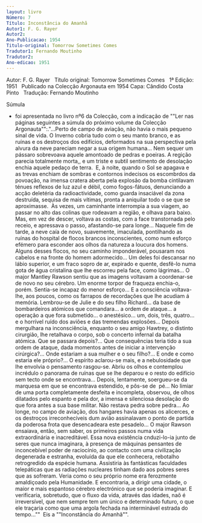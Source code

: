 ```yaml
---
layout: livro
Número: 7
Título: Inconstância do Amanhã
Autor1: F. G. Rayer
Autor2: 
Ano-Publicacao: 1954
Titulo-original: Tomorrow Sometimes Comes
Tradutor1: Fernando Moutinho
Tradutor2: 
Ano-edicao: 1951
---
```

Autor: F. G. Rayer
 
Título original: Tomorrow Sometimes Comes
 
1ª Edição: 1951
 
Publicado na Colecção Argonauta em 1954
Capa: Cândido Costa Pinto 
 
Tradução: Fernando Moutinho

Súmula
 - foi apresentada no livro nº6 da Colecção, com a indicação de ""Ler nas
 páginas seguintes a súmula do próximo volume da Colecção Argonauta"":."...Perto de campo de aviação, não havia o mais pequeno sinal de vida. O Inverno cobria tudo com o seu manto branco, e as ruínas e os destroços dos edifícios, deformados na sua perspectiva pela alvura da neve pareciam negar a sua origem humana...
Nem sequer um pássaro sobrevoava aquele amontoado de pedras e poeiras. A regição parecia totalmente morta,, e um triste e subtil sentimento de desolação enchia aquele pedaço de terra. 
E, à noite, quando o Sol se apagava e as trevas enchiam de sombras e contornos indecisos os escombrdos da povoação, na imensa cratera aberta pela explosão da bomba cintilavam ténues reflexos de luz azul e débil, como fogos-fátuos, denunciando a acção deletéria da radioactividade, como guarda insaciável da zona destruída, sequisa de mais vítimas, pronta a aniquilar todo o se que se aproximasse.
 Às vezes, um caminhante interrompia a sua viagem, ao passar no alto das colinas que rodeavam a região, e olhava para baixo. Mas, em vez de descer, voltava as costas, com a face transtornada pelo receio, e apressava o passo, afastando-se para longe...
Naquele fim de tarde, a neve caía de novo, suavemente, imaculada, pontilhando as ruínas do hospital de flocos brancos inconscientes, como num esforço efémero para esconder aos olhos da natureza a loucura dos homens. Alguns desses flocos, no seu caminho imponderável, pousaram nos cabelos e na fronte do homem adormecido... Um deles foi descansar no lábio superior, e um fraco sopro de ar, expirado e quente, desfê-lo numa gota de água cristalina que lhe escorreu pela face, como lágrimas...
O major Mantley Rawson sentiu que as imagens voltavam a coordenar-se de novo no seu cérebro. Um enorme torpor de fraqueza enchia-o, porém. Sentia-se incapaz do menor esforço... E a consciência voltava-lhe, aos poucos, como os farrapos de recordações que lhe acudiam á memória. Lembrou-se de Julie e do seu filho Richard... da base de bombardeiros atómicos que comandara... a ordem de ataque... a operação a que fora submetido... o anestésico... um, dois, três, quatro... e o horrível ruído dos aviões e das tremendas explosões...
Depois mergulhara na inconsciência, enquanto o seu amigo Hawtrey, o distinto cirurgião, lhe retalhava o corpo, sob o concerto infernal da batalha atómica. Que se passara depois?... Que consequências teria tido a sua ordem de ataque, dada momentos antes de iniciar a intervenção cirúrgica?... Onde estariam a sua mulher e o seu filho?... E onde e como estaria ele próprio?...
O espírito aclarou-se mais, e a nebulosidade que lhe envolvia o pensamento rasgou-se. Abriu os olhos e contemplou incrédulo o panorama de ruínas que se lhe deparou e o resto do edifício sem tecto onde se encontrava... Depois, lentamente, soergueu-se da marquesa em que se encontrava estendido, e pôs-se de  pé...
No limiar de uma porta completamente desfeita e incompleta, observou, de olhos dilatados pelo espanto e pela dor, a imensa e silenciosa desolação do que fora antes a sua base militar. Não restava pedra sobre pedra... Ao longe, no campo de aviação, dos hangares havia apenas os alicerces, e os destroços irreconhecíveis dum avião assinalavam o ponto de partida da poderosa frota que desencadeara este pesadelo...
O major Rawson ensaiava, então, sem saber, os primeiros passos numa vida extraordinária e inacreditável. Essa nova existência cnduzi-lo-ia junto de seres que nunca imaginara, à presença de máquinas pensantes de inconcebível poder de raciocínio, ao contacto com uma civilização degenerada e estranha, evoluída da que ele conhecera, rebotalho retrogredido da espécie humana. Assistiria às fantásticas faculdades telepáticas que as radiações nucleares tinham dado aos pobres seres que as sofreram. Veria como o seu próprio nome era ferozmente amaldiçoado pela Humanidade. E encontraria, a dirigir uma cidade, o maior e mais espantoso cérebro electrónico que se poderia imaginar. E verificaria, sobretudo, que o fluxo da vida, através das idades, naõ é irreversível, que nem sempre tem um único e determinado futuro, o que ele traçaria como que uma argola fechada na interminável estrada do tempo..."" 
Eis a ""Inconstância do Amanhã"".
